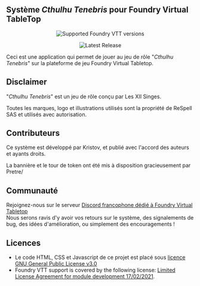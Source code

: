 
<h2>Système <em>Cthulhu Tenebris</em> pour Foundry Virtual TableTop</h2>

<div align="center">

![Supported Foundry VTT versions](https://img.shields.io/endpoint?url=https%3A%2F%2Ffoundryshields.com%2Fversion%3Fstyle%3Dflat%26url%3Dhttps%3A%2F%2Fraw.githubusercontent.com%2F12-Monkeys-Developers%2Ftenebris%2Fmain%2Fsystem.json)

![Latest Release](https://img.shields.io/github/v/release/12-Monkeys-Developers/tenebris?label=Latest%20release)

</div>

<p>Ceci est une application qui permet de jouer au jeu de rôle "<em>Cthulhu Tenebris</em>" sur la plateforme de jeu Foundry Virtual Tabletop.</p>

<h2>Disclaimer</h2>
<p>"<em>Cthulhu Tenebris</em>" est un jeu de rôle conçu par Les XII Singes.</p>

<p>Toutes les marques, logo et illustrations utilisés sont la propriété de ReSpell SAS et utilisés avec autorisation.</p>

<h2>Contributeurs</h2>
<p>Ce système est développé par Kristov, et publié avec l'accord des auteurs et ayants droits.</p>
<p>La bannière et le tour de token ont été mis à disposition gracieusement par Pretre/</p>

<h2>Communauté</h2>

<p>Rejoignez-nous sur le serveur <a href="https://discord.com/invite/pPSDNJk">Discord francophone dédié à Foundry Virtual Tabletop</a><br />
Nous serons ravis d'y avoir vos retours sur le système, des signalements de bug, des idées d'amélioration, ou simplement des encouragements !</p>

<h2>Licences</h2>
<ul>
<li>Le code HTML, CSS et Javascript de ce projet est placé sous <a href="https://choosealicense.com/licenses/gpl-3.0/">licence GNU General Public License v3.0</a></li>

<li>Foundry VTT support is covered by the following license: <a href="https://foundryvtt.com/article/license/">Limited License Agreement for module development 17/02/2021</a>.</li>
</ul>